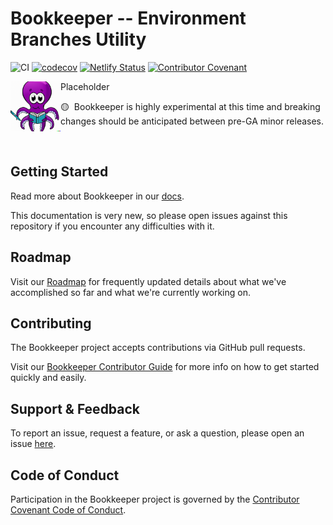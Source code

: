 # Bookkeeper -- Environment Branches Utility

![CI](https://github.com/akuity/bookkeeper/actions/workflows/ci.yaml/badge.svg)
[![codecov](https://codecov.io/gh/akuity/bookkeeper/branch/main/graph/badge.svg?token=MRKMA584M9)](https://codecov.io/gh/akuity/bookkeeper)
[![Netlify Status](https://api.netlify.com/api/v1/badges/f5d7d99b-ca3a-4477-a10b-67fb7a8328a9/deploy-status)](https://app.netlify.com/sites/docs-bookkeeper-akuity-io/deploys)
[![Contributor Covenant](https://img.shields.io/badge/Contributor%20Covenant-2.1-4baaaa.svg)](CODE_OF_CONDUCT.md)

<img width="80" align="left" src="logo.png" style="right-margin: 20px"/>

Placeholder

🟡&nbsp;&nbsp;Bookkeeper is highly experimental at this time and breaking
changes should be anticipated between pre-GA minor releases.

<br clear="left"/>

## Getting Started

Read more about Bookkeeper in our [docs](https://bookkeeper.akuity.io).

This documentation is very new, so please open issues against this repository if
you encounter any difficulties with it.

## Roadmap

Visit our [Roadmap](https://bookkeeper.akuity.io/roadmap) for frequently updated
details about what we've accomplished so far and what we're currently working
on.

## Contributing

The Bookkeeper project accepts contributions via GitHub pull requests.

Visit our
[Bookkeeper Contributor Guide](https://bookkeeper.akuity.io/contributor-guide/)
for more info on how to get started quickly and easily.

## Support & Feedback

To report an issue, request a feature, or ask a question, please open an issue
[here](https://github.com/akuity/bookkeeper/issues).

## Code of Conduct

Participation in the Bookkeeper project is governed by the
[Contributor Covenant Code of Conduct](https://bookkeeper.akuity.io/contributor-guide/code-of-conduct/).
